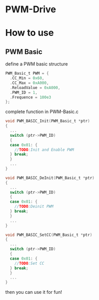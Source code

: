 # PWM-Drive

# How to use

## PWM Basic
define a PWM basic structure
``` C
PWM_Basic_t PWM = {
  .CC_Min = 0x60,
  .CC_Max = 0xA000,
  .ReloadValue = 0xA000,
  .PWM_ID = 1,
  .Frequence = 100e3
};
```
complete function in PWM-Basic.c
``` C
void PWM_BASIC_Init(PWM_Basic_t *ptr)
{
  ...
  switch (ptr->PWM_ID)
  {
  case 0x01: {
    //TODO:Init and Enable PWM
  } break;
  }
  ...
}

void PWM_BASIC_DeInit(PWM_Basic_t *ptr)
{
  ...
  switch (ptr->PWM_ID)
  {
  case 0x01: {
    //TODO:Deinit PWM
  } break;
  }
  ...
}

void PWM_BASIC_SetCC(PWM_Basic_t *ptr)
{
  ...
  switch (ptr->PWM_ID)
  {
  case 0x01: {
    //TODO:Set CC
  } break;
  }
  ...
}

```
then you can use it for fun!
